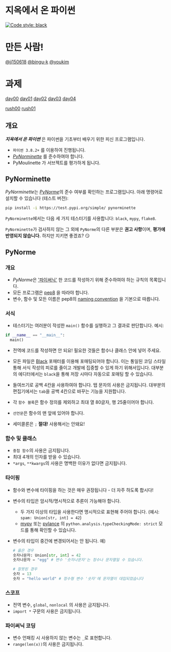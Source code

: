 # 지옥에서 온 파이썬

[![Code style: black](https://img.shields.io/badge/code%20style-black-000000.svg)](https://github.com/psf/black)

# 만든 사람!

[@jj150618](https://github.com/jj150618)
[@bingu-k](https://github.com/bingu-k)
[@youkim](https://github.com/youkim005)

# 과제

[day00](./subject/day00.md)
[day01](./subject/day01.md)
[day02](./subject/day02.md)
[day03](./subject/day03.md)
[day04](./subject/day04.md)

[rush00](./subject/rush00.md)
[rush01](./subject/rush01.md)

## 개요

**_지옥에서 온 파이썬_** 은 파이썬을 기초부터 배우기 위한 피신 프로그램입니다.

- `파이썬 3.8.2+` 를 이용하여 진행됩니다.
- [_PyNorminette_](#pynorminette) 를 준수하여야 합니다.
- PyMoulinette 가 서브젝트를 평가하게 됩니다.

## PyNorminette

*PyNorminette*는 [_PyNorme_](#PyNorme)의 준수 여부를 확인하는 프로그램입니다.
아래 명령어로 설치할 수 있습니다 (테스트 버전):

```bash
pip install -i https://test.pypi.org/simple/ pynorminette
```

`PyNorminette`에서는 다음 세 가지 테스터기를 사용합니다: `black`, `mypy`, `flake8`.

`PyNorminette`가 검사하지 않는 그 외에 `PyNorme`의 다른 부분은 **권고 사항**이며,
**평가에 반영되지 않습니다.** 하지만 지키면 좋겠죠? :smirk:

## PyNorme

### 개요

- *PyNorme*은 ['파이써닉'](https://blex.me/@baealex/pythonic이란-무엇인가)
  한 코드를 작성하기 위해 준수하여야 하는 규칙의 목록입니다.
- 모든 프로그램은 [pep8](https://www.python.org/dev/peps/pep-0008/)
  을 따라야 합니다.
- 변수, 함수 및 모든 이름은 pep8의 [naming convention](https://www.python.org/dev/peps/pep-0008/#id35)
  을 기본으로 따릅니다.

### 서식

- 테스터기는 여러분이 작성한 `main()` 함수를 실행하고 그 결과로 판단합니다. 예시:

```python
if __name__ == "__main__":
  main()
```

- 전역에 코드를 작성하면 안 되요! 필요한 것들은 함수나 클래스 안에 넣어 주세요.

- 모든 파일은 [Black](https://github.com/psf/black)
  포매터를 이용해 포매팅되어야 합니다. 이는 통일된 코딩 스타일 통해 서식 작성의 피로를 줄이고 개발에 집중할 수 있게 하기 위해서입니다. 대부분의 에디터에서는 `black`을 통해 저장 시마다 자동으로 포매팅 할 수 있습니다.
- 들여쓰기로 공백 4칸을 사용하여야 합니다. 탭 문자의 사용은 금지됩니다.
  대부분의 편집기에서는 `tab`을 공백 4칸으로 바꾸는 기능을 지원합니다.
- 각 `함수 블록`은 함수 정의를 제외하고 최대 열 80글자, 행 25줄이어야 합니다.
- `선언문`은 함수의 맨 앞에 있어야 합니다.
- 세미콜론은 `;` **절대!** 사용해서는 안돼요!

### 함수 및 클래스

- `중첩 함수`의 사용은 금지됩니다.
- 최대 4개의 인자를 받을 수 있습니다.
- `*args`, `**kwargs`의 사용은 명백한 이유가 없다면 금지됩니다.

### 타이핑

- 함수와 변수에 타이핑을 하는 것은 매우 권장됩니다 - 더 자주 하도록 합시다!
- 변수의 타입은 암시적/명시적으로 추론이 가능해야 합니다.
  - 두 가지 이상의 타입을 사용한다면 명시적으로 표현해 주어야 합니다.
    (예시: `spam: Union[str, int] = 42`)
  - [mypy](https://github.com/python/mypy) 또는 [pylance](https://marketplace.visualstudio.com/items?itemName=ms-python.vscode-pylance) 의 `python.analysis.typeCheckingMode: strict` 모드를 통해 확인할 수 있습니다.
- 변수의 타입이 중간에 변경되어서는 안 됩니다. 예)

  ```python
  # 옳은 경우
  숫자나문자: Union[str, int] = 42
  숫자나문자 = "egg" # 변수 '숫자나문자'는 정수나 문자열일 수 있습니다.

  # 잘못된 경우
  숫자 = 13
  숫자 = "hello world" # 정수형 변수 '숫자'에 문자열이 대입되었습니다
  ```

### 스코프

- 전역 변수, `global`, `nonlocal` 의 사용은 금지됩니다.
- `import *` 구문의 사용은 금지됩니다.

### 파이써닉 코딩

- 변수 언패킹 시 사용하지 않는 변수는 `_`로 표현합니다.
- `range(len(x))`의 사용은 금지됩니다.
